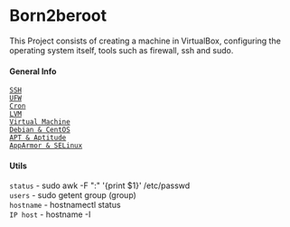 # Born2beroot

This Project consists of creating a machine in VirtualBox, configuring the operating system itself, tools such as firewall, ssh and sudo.<br>

#### General Info

[`SSH`](https://www.techtarget.com/searchsecurity/definition/Secure-Shell) <br>
[`UFW`](https://help.ubuntu.com/community/UFW) <br>
[`Cron`](https://opensource.com/article/17/11/how-use-cron-linux) <br>
[`LVM`](https://wiki.ubuntu.com/Lvm) <br>
[`Virtual Machine`](https://www.oracle.com/cloud/compute/virtual-machines/what-is-virtual-machine/)<br>
[`Debian & CentOS`](https://www.openlogic.com/blog/centos-vs-debian) <br>
[`APT & Aptitude`](https://www.tecmint.com/difference-between-apt-and-aptitude/) <br>
[`AppArmor & SELinux`](https://omarine.org/blog/apparmor-vs-selinux/) <br>


#### Utils
`status` - sudo awk -F ":" '{print $1}' /etc/passwd  <br>
`users` - sudo getent group (group) <br>
`hostname` - hostnamectl status <br>
`IP host` - hostname -I <br>
